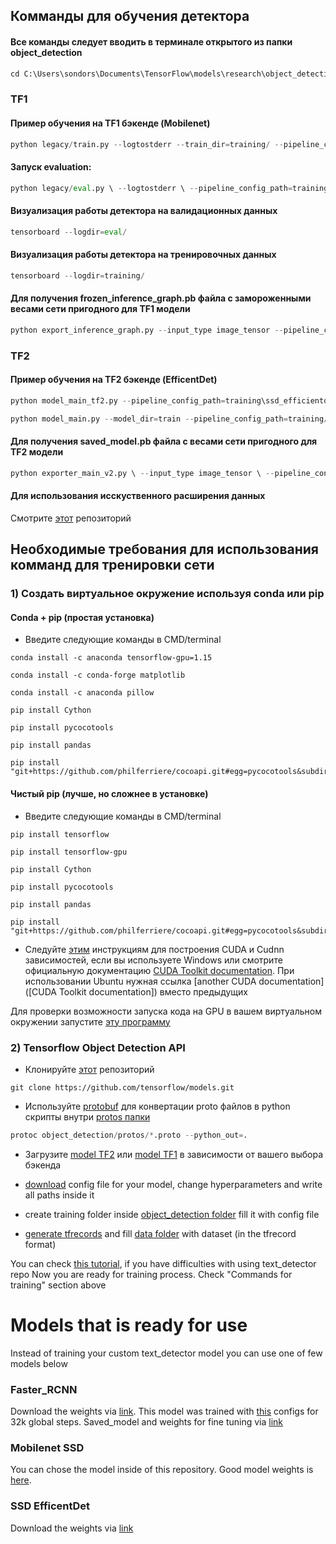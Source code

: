 ## Комманды для обучения детектора

#### Все команды следует вводить в терминале открытого из папки object_detection

```python
cd C:\Users\sondors\Documents\TensorFlow\models\research\object_detection
```
### TF1

#### Пример обучения на TF1 бэкенде (Mobilenet)

```python
python legacy/train.py --logtostderr --train_dir=training/ --pipeline_config_path=training/ssd_mobilenet_v1_coco.config
```

#### Запуск evaluation:

```python
python legacy/eval.py \ --logtostderr \ --pipeline_config_path=training/ssd_mobilenet_v1_coco.config \ --checkpoint_dir=training/ \ --eval_dir=eval/
```

#### Визуализация работы детектора на валидационных данных

```python
tensorboard --logdir=eval/
```

#### Визуализация работы детектора на тренировочных данных

```python
tensorboard --logdir=training/
```

#### Для получения frozen_inference_graph.pb файла с замороженными весами сети пригодного для TF1 модели

```python
python export_inference_graph.py --input_type image_tensor --pipeline_config_path training/ssd_mobilenet_v1_coco.config --trained_checkpoint_prefix training/model.ckpt-85000 --output_directory ssd_mobilenet_v1_coco\saved_model
```

### TF2

#### Пример обучения на TF2 бэкенде (EfficentDet)

```python
python model_main_tf2.py --pipeline_config_path=training\ssd_efficientdet_d3_896x896.config --model_dir=training --num_train_steps=50000 --sample_1_of_n_eval_examples=1 --alsologtostderr
```
```python
python model_main.py --model_dir=train --pipeline_config_path=training/ssd_efficientdet_d3_896x896.config --alsologtostderr --num_train_steps=80000 --num_eval_steps=1000
```

#### Для получения saved_model.pb файла с весами сети пригодного для TF2 модели

```python
python exporter_main_v2.py \ --input_type image_tensor \ --pipeline_config_path training/ssd_efficientdet_d3_896x896.config \ --trained_checkpoint_dir training \ --output_directory efficientdet_d3_coco17_tpu-32/saved_mode
```

#### Для использования исскуственного расширения данных

Смотрите [этот](https://github.com/tensorflow/models/blob/master/research/object_detection/protos/preprocessor.proto) репозиторий

## Необходимые требования для использования комманд для тренировки сети

### 1) Создать виртуальное окружение используя conda или pip

#### Conda + pip (простая установка)

- Введите следующие команды в CMD/terminal

```
conda install -c anaconda tensorflow-gpu=1.15
```
```
conda install -c conda-forge matplotlib
```
```
conda install -c anaconda pillow
```
```
pip install Cython
```
```
pip install pycocotools
```
```
pip install pandas
```
```
pip install "git+https://github.com/philferriere/cocoapi.git#egg=pycocotools&subdirectory=PythonAPI"
```

#### Чистый pip (лучше, но сложнее в установке)

- Введите следующие команды в CMD/terminal

```
pip install tensorflow
```
```
pip install tensorflow-gpu
```
```
pip install Cython
```
```
pip install pycocotools
```
```
pip install pandas
```
```
pip install "git+https://github.com/philferriere/cocoapi.git#egg=pycocotools&subdirectory=PythonAPI"
```
- Следуйте [этим](https://towardsdatascience.com/installing-tensorflow-with-cuda-cudnn-and-gpu-support-on-windows-10-60693e46e781) инструкциям для построения CUDA и Cudnn зависимостей, если вы используете Windows или смотрите официальную документацию [CUDA Toolkit documentation](https://docs.nvidia.com/cuda/cuda-installation-guide-microsoft-windows/index.html). При использовании Ubuntu нужная ссылка [another CUDA documentation]([CUDA Toolkit documentation]) вместо предыдущих

Для проверки возможности запуска кода на GPU в вашем виртуальном окружении запустите [эту программу](https://github.com/IgorSondors/cv-trash/blob/master/TFcheck.py)

### 2) Tensorflow Object Detection API

- Клонируйте [этот](https://github.com/tensorflow/models.git) репозиторий
```
git clone https://github.com/tensorflow/models.git
```

- Используйте [protobuf](https://developers.google.com/protocol-buffers/) для конвертации proto файлов в python скрипты внутри [protos папки](https://github.com/tensorflow/models/tree/master/research/object_detection/protos)
```python
protoc object_detection/protos/*.proto --python_out=.
```
- Загрузите [model TF2](https://github.com/tensorflow/models/blob/master/research/object_detection/g3doc/tf2_detection_zoo.md) или [model TF1](https://github.com/tensorflow/models/blob/master/research/object_detection/g3doc/tf1_detection_zoo.md) в зависимости от вашего выбора бэкенда

- [download](https://github.com/tensorflow/models/tree/master/research/object_detection/samples/configs) config file for your model, change hyperparameters and write all paths inside it

- create training folder inside [object_detection folder](https://github.com/tensorflow/models/tree/master/research/object_detection) fill it with config file

- [generate tfrecords](https://github.com/IgorSondors/OCR-for-Russian-documents/tree/master/generate_tfrecords) and fill [data folder](https://github.com/tensorflow/models/tree/master/research/object_detection/data) with dataset (in the tfrecord format)

You can check [this tutorial](https://becominghuman.ai/tensorflow-object-detection-api-tutorial-training-and-evaluating-custom-object-detector-ed2594afcf73), if you have difficulties with using text_detector repo
Now you are ready for training process. Check "Commands for training" section above

# Models that is ready for use

Instead of training your custom text_detector model you can use one of few models below 

### Faster_RCNN

Download the weights via [link](https://drive.google.com/file/d/1LFpO1DsDm2EHcYFPWQfAikgnHQ3mNPGm/view?usp=sharing). This model was trained with [this](https://github.com/IgorSondors/text_detector/blob/master/faster_rcnn_resnet101_coco.config) configs for 32k global steps. Saved_model and weights for fine tuning via [link](https://drive.google.com/file/d/1K4k6xtebwUEpAQeSHLPx1m3MynHhQHjZ/view?usp=sharing)

### Mobilenet SSD

You can chose the model inside of this repository. Good model weights is [here](https://github.com/IgorSondors/OCR-for-Russian-documents/blob/master/frozen_inference_graph.pb).

### SSD EfficentDet

Download the weights via [link](https://drive.google.com/drive/folders/13J2zvihwHqyxmsTtWH4QU_9b5r9oxNL5?usp=sharing)
